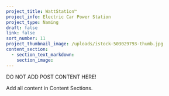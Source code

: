 ```yaml
---
project_title: WattStation™
project_info: Electric Car Power Station
project_type: Naming
draft: false
link: false
sort_number: 11
project_thumbnail_image: /uploads/istock-503029793-thumb.jpg
content_section:
  - section_text_markdown:
    section_image:
---
```



DO NOT ADD POST CONTENT HERE!

Add all content in Content Sections.